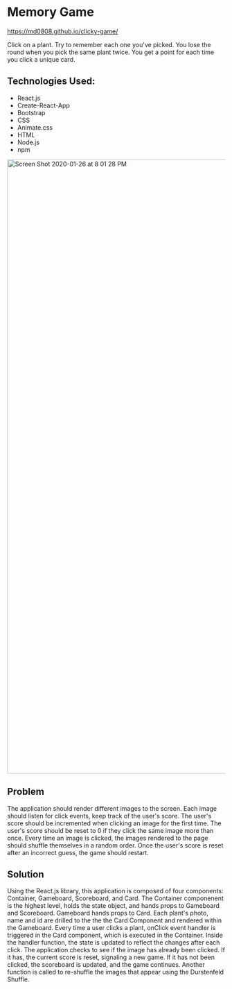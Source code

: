 # Memory Game
https://md0808.github.io/clicky-game/

Click on a plant. Try to remember each one you've picked. You lose the round when you pick the same plant twice. You get a point for each time you click a unique card.

## Technologies Used:
- React.js
- Create-React-App
- Bootstrap
- CSS
- Animate.css
- HTML
- Node.js
- npm 


<img width="1417" alt="Screen Shot 2020-01-26 at 8 01 28 PM" src="https://user-images.githubusercontent.com/51139840/73148187-90598980-4080-11ea-9148-0cb5fb6b14d0.png">


## Problem
 The application should render different images to the screen. Each image should listen for click events, keep track of the user's score. The user's score should be incremented when clicking an image for the first time. The user's score should be reset to 0 if they click the same image more than once. Every time an image is clicked, the images rendered to the page should shuffle themselves in a random order. Once the user's score is reset after an incorrect guess, the game should restart.

## Solution
Using the React.js library, this application is composed of four components: Container, Gameboard, Scoreboard, and Card. The Container componenent is the highest level, holds the state object, and hands props to Gameboard and Scoreboard. Gameboard hands props to Card. Each plant's photo, name and id are drilled to the the the Card Component and rendered within the Gameboard.
Every time a user clicks a plant, onClick event handler is triggered in the Card component, which is executed in the Container. Inside the handler function, the state is updated to reflect the changes after each click. The application checks to see if the image has already been clicked. If it has, the current score is reset, signaling a new game. If it has not been clicked, the scoreboard is updated, and the game continues. Another function is called to re-shuffle the images that appear using the Durstenfeld Shuffle. 


